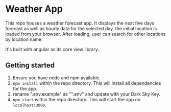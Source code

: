 # Weather App

This repo houses a weather forecast app.
It displays the next five days forecast as well as hourly data for the selected day.
the initial location is loaded from your browser.  After loading, user can search for other locations by location name.

It's built with angular as its core view library.

## Getting started

1. Ensure you have node and npm available.
1. `npm install` within the repo directory.
   This will install all dependencies for the
   app.
1. rename ".env.example" as "".env" and update with your Dark Sky Key.
1. `npm start` within the repo directory.
   This will start the app on `localhost:3000`.
